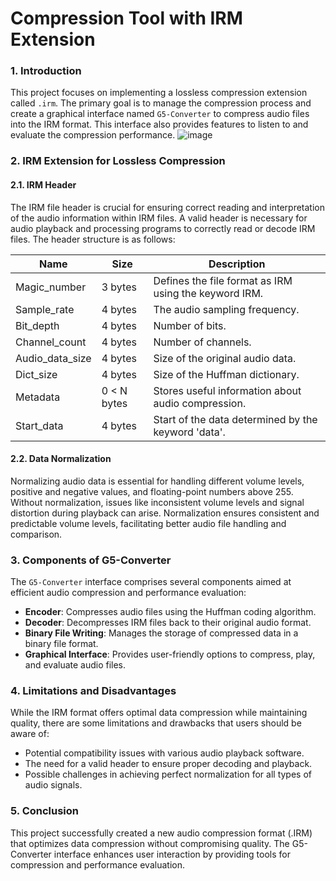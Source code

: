 # Compression Tool with IRM Extension

### 1. Introduction

This project focuses on implementing a lossless compression extension called `.irm`. The primary goal is to manage the compression process and create a graphical interface named `G5-Converter` to compress audio files into the IRM format. This interface also provides features to listen to and evaluate the compression performance.
![image](https://github.com/IsmailDr13f/Create-my-new-audio-compression-format--.irm--/assets/128002689/a0b7b650-74f1-4278-a3f1-f57044bc9749)

### 2. IRM Extension for Lossless Compression

#### 2.1. IRM Header

The IRM file header is crucial for ensuring correct reading and interpretation of the audio information within IRM files. A valid header is necessary for audio playback and processing programs to correctly read or decode IRM files. The header structure is as follows:

| Name            | Size       | Description                                                   |
|-----------------|------------|---------------------------------------------------------------|
| Magic_number    | 3 bytes    | Defines the file format as IRM using the keyword IRM.         |
| Sample_rate     | 4 bytes    | The audio sampling frequency.                                 |
| Bit_depth       | 4 bytes    | Number of bits.                                               |
| Channel_count   | 4 bytes    | Number of channels.                                           |
| Audio_data_size | 4 bytes    | Size of the original audio data.                              |
| Dict_size       | 4 bytes    | Size of the Huffman dictionary.                               |
| Metadata        | 0 < N bytes| Stores useful information about audio compression.            |
| Start_data      | 4 bytes    | Start of the data determined by the keyword 'data'.           |

#### 2.2. Data Normalization

Normalizing audio data is essential for handling different volume levels, positive and negative values, and floating-point numbers above 255. Without normalization, issues like inconsistent volume levels and signal distortion during playback can arise. Normalization ensures consistent and predictable volume levels, facilitating better audio file handling and comparison.

### 3. Components of G5-Converter

The `G5-Converter` interface comprises several components aimed at efficient audio compression and performance evaluation:

- **Encoder**: Compresses audio files using the Huffman coding algorithm.
- **Decoder**: Decompresses IRM files back to their original audio format.
- **Binary File Writing**: Manages the storage of compressed data in a binary file format.
- **Graphical Interface**: Provides user-friendly options to compress, play, and evaluate audio files.

### 4. Limitations and Disadvantages

While the IRM format offers optimal data compression while maintaining quality, there are some limitations and drawbacks that users should be aware of:

- Potential compatibility issues with various audio playback software.
- The need for a valid header to ensure proper decoding and playback.
- Possible challenges in achieving perfect normalization for all types of audio signals.

### 5. Conclusion

This project successfully created a new audio compression format (.IRM) that optimizes data compression without compromising quality. The G5-Converter interface enhances user interaction by providing tools for compression and performance evaluation.
